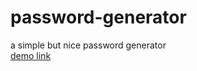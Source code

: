 # password-generator
a simple but nice password generator</br>
<a href="https://mehdi-zaree.github.io/password-generator/">demo link</a>
